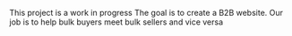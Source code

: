 This project is a work in progress
The goal is to create a B2B website.
Our job is to help bulk buyers meet bulk sellers and vice versa
